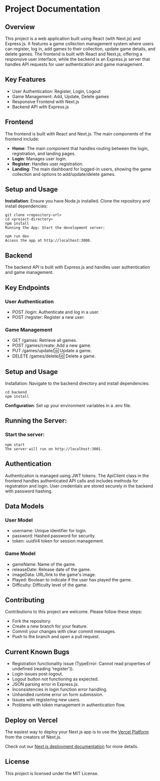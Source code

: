 # **Project Documentation**

## **Overview**
This project is a web application built using React (with Next.js) and Express.js. It features a game collection management system where users can register, log in, add games to their collection, update game details, and delete games. The frontend is built with React and Next.js, offering a responsive user interface, while the backend is an Express.js server that handles API requests for user authentication and game management.

## **Key Features**
- User Authentication: Register, Login, Logout
- Game Management: Add, Update, Delete games
- Responsive Frontend with Next.js
- Backend API with Express.js


## Frontend
The frontend is built with React and Next.js. The main components of the frontend include:

- **Home**:  The main component that handles routing between the login, registration, and landing pages.
- **Login**: Manages user login.
- **Register**: Handles user registration.
- **Landing**: The main dashboard for logged-in users, showing the game collection and options to add/update/delete games.


## Setup and Usage

**Installation**: Ensure you have Node.js installed. Clone the repository and install dependencies:
```
git clone <repository-url>
cd <project-directory>
npm install
Running the App: Start the development server:

```

```
npm run dev
Access the app at http://localhost:3000.
```

## **Backend**
The backend API is built with Express.js and handles user authentication and game management.

## **Key Endpoints**

### **User Authentication**
- POST /login: Authenticate and log in a user.
- POST /register: Register a new user.

### **Game Management**
- GET /games: Retrieve all games.
- POST /games/create: Add a new game.
- PUT /games/update/:id: Update a game.
- DELETE /games/delete/:id: Delete a game.

## **Setup and Usage**
Installation: Navigate to the backend directory and install dependencies:

```
cd backend
npm install
```

**Configuration**: Set up your environment variables in a .env file. 

## **Running the Server**: 

### Start the server:

```
npm start
The server will run on http://localhost:3001.
```
## Authentication
Authentication is managed using JWT tokens. The ApiClient class in the frontend handles authenticated API calls and includes methods for registration and login. User credentials are stored securely in the backend with password hashing.

## Data Models

### User Model
- username: Unique identifier for login.
- password: Hashed password for security.
- token: uuidV4 token for session management.

### Game Model
- gameName: Name of the game.
- releaseDate: Release date of the game.
- imageData: URL/link to the game's image.
- Played: Boolean to indicate if the user has played the game.
- Difficulty: Difficulty level of the game.

## Contributing
Contributions to this project are welcome. Please follow these steps:
- Fork the repository.
- Create a new branch for your feature.
- Commit your changes with clear commit messages.
- Push to the branch and open a pull request.


## Current Known Bugs
- Registration functionality issue (TypeError: Cannot read properties of undefined (reading 'register')).
- Login issues post-logout.
- Logout button not functioning as expected.
- JSON parsing error in Express.js.
- Inconsistencies in login function error handling.
- Unhandled runtime error on form submission.
- Issues with registering new users.
- Problems with token management in authentication flow.

## Deploy on Vercel

The easiest way to deploy your Next.js app is to use the [Vercel Platform](https://vercel.com/new?utm_medium=default-template&filter=next.js&utm_source=create-next-app&utm_campaign=create-next-app-readme) from the creators of Next.js.

Check out our [Next.js deployment documentation](https://nextjs.org/docs/deployment) for more details.


## License
This project is licensed under the MIT License.

